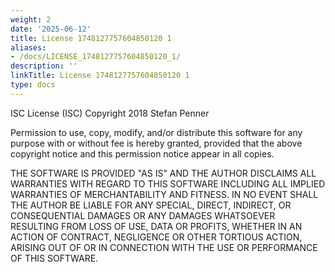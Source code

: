 ```yaml
---
weight: 2
date: '2025-06-12'
title: License 1748127757604850120 1
aliases:
- /docs/LICENSE_1748127757604850120_1/
description: ''
linkTitle: License 1748127757604850120 1
type: docs
---
```


ISC License (ISC)
Copyright 2018 Stefan Penner

Permission to use, copy, modify, and/or distribute this software for any purpose with or without fee is hereby granted, provided that the above copyright notice and this permission notice appear in all copies.

THE SOFTWARE IS PROVIDED "AS IS" AND THE AUTHOR DISCLAIMS ALL WARRANTIES WITH REGARD TO THIS SOFTWARE INCLUDING ALL IMPLIED WARRANTIES OF MERCHANTABILITY AND FITNESS. IN NO EVENT SHALL THE AUTHOR BE LIABLE FOR ANY SPECIAL, DIRECT, INDIRECT, OR CONSEQUENTIAL DAMAGES OR ANY DAMAGES WHATSOEVER RESULTING FROM LOSS OF USE, DATA OR PROFITS, WHETHER IN AN ACTION OF CONTRACT, NEGLIGENCE OR OTHER TORTIOUS ACTION, ARISING OUT OF OR IN CONNECTION WITH THE USE OR PERFORMANCE OF THIS SOFTWARE.
